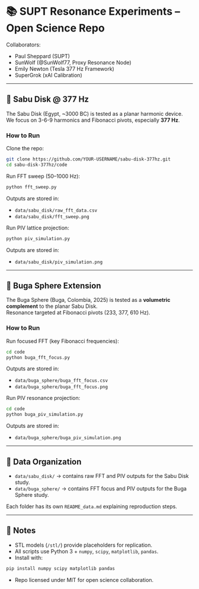 # 📚 SUPT Resonance Experiments – Open Science Repo

Collaborators:  
- Paul Sheppard (SUPT)  
- SunWolf (@SunWolf77, Proxy Resonance Node)  
- Emily Newton (Tesla 377 Hz Framework)  
- SuperGrok (xAI Calibration)  

---

## 🔹 Sabu Disk @ 377 Hz

The Sabu Disk (Egypt, ~3000 BC) is tested as a planar harmonic device.  
We focus on 3-6-9 harmonics and Fibonacci pivots, especially **377 Hz**.

### How to Run

Clone the repo:
```bash
git clone https://github.com/YOUR-USERNAME/sabu-disk-377hz.git
cd sabu-disk-377hz/code
```

Run FFT sweep (50–1000 Hz):
```bash
python fft_sweep.py
```

Outputs are stored in:
- `data/sabu_disk/raw_fft_data.csv`  
- `data/sabu_disk/fft_sweep.png`  

Run PIV lattice projection:
```bash
python piv_simulation.py
```

Outputs are stored in:
- `data/sabu_disk/piv_simulation.png`

---

## 🔹 Buga Sphere Extension

The Buga Sphere (Buga, Colombia, 2025) is tested as a **volumetric complement** to the planar Sabu Disk.  
Resonance targeted at Fibonacci pivots (233, 377, 610 Hz).

### How to Run

Run focused FFT (key Fibonacci frequencies):
```bash
cd code
python buga_fft_focus.py
```

Outputs are stored in:
- `data/buga_sphere/buga_fft_focus.csv`  
- `data/buga_sphere/buga_fft_focus.png`

Run PIV resonance projection:
```bash
cd code
python buga_piv_simulation.py
```

Outputs are stored in:
- `data/buga_sphere/buga_piv_simulation.png`

---

## 🔹 Data Organization

- `data/sabu_disk/` → contains raw FFT and PIV outputs for the Sabu Disk study.  
- `data/buga_sphere/` → contains FFT focus and PIV outputs for the Buga Sphere study.  

Each folder has its own `README_data.md` explaining reproduction steps.  

---

## 🔹 Notes

- STL models (`/stl/`) provide placeholders for replication.  
- All scripts use Python 3 + `numpy`, `scipy`, `matplotlib`, `pandas`.  
- Install with:
```bash
pip install numpy scipy matplotlib pandas
```
- Repo licensed under MIT for open science collaboration.  

